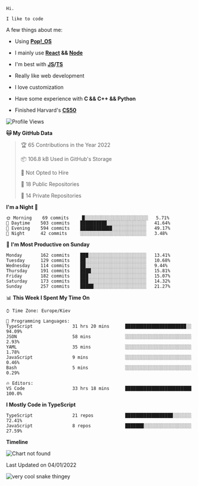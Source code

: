 ```
Hi.

I like to code
```

A few things about me:

-   Using **[Pop!\_OS](https://pop.system76.com/)**

-   I mainly use **[React](https://reactjs.org/) && [Node](https://nodejs.org/en/)**

-   I'm best with **[JS](https://www.javascript.com/)/[TS](https://www.typescriptlang.org/)**

-   Really like web development

-   I love customization

-   Have some experience with **C && C++ && Python**

-   Finished Harvard's **[CS50](https://cs50.harvard.edu)**

<!--START_SECTION:waka-->
![Profile Views](http://img.shields.io/badge/Profile%20Views-0-blue)

**🐱 My GitHub Data** 

> 🏆 65 Contributions in the Year 2022
 > 
> 📦 106.8 kB Used in GitHub's Storage 
 > 
> 🚫 Not Opted to Hire
 > 
> 📜 18 Public Repositories 
 > 
> 🔑 14 Private Repositories  
 > 
**I'm a Night 🦉** 

```text
🌞 Morning    69 commits     █░░░░░░░░░░░░░░░░░░░░░░░░   5.71% 
🌆 Daytime    503 commits    ██████████░░░░░░░░░░░░░░░   41.64% 
🌃 Evening    594 commits    ████████████░░░░░░░░░░░░░   49.17% 
🌙 Night      42 commits     ░░░░░░░░░░░░░░░░░░░░░░░░░   3.48%

```
📅 **I'm Most Productive on Sunday** 

```text
Monday       162 commits    ███░░░░░░░░░░░░░░░░░░░░░░   13.41% 
Tuesday      129 commits    ██░░░░░░░░░░░░░░░░░░░░░░░   10.68% 
Wednesday    114 commits    ██░░░░░░░░░░░░░░░░░░░░░░░   9.44% 
Thursday     191 commits    ████░░░░░░░░░░░░░░░░░░░░░   15.81% 
Friday       182 commits    ███░░░░░░░░░░░░░░░░░░░░░░   15.07% 
Saturday     173 commits    ███░░░░░░░░░░░░░░░░░░░░░░   14.32% 
Sunday       257 commits    █████░░░░░░░░░░░░░░░░░░░░   21.27%

```


📊 **This Week I Spent My Time On** 

```text
⌚︎ Time Zone: Europe/Kiev

💬 Programming Languages: 
TypeScript               31 hrs 20 mins      ███████████████████████░░   94.09% 
JSON                     58 mins             ░░░░░░░░░░░░░░░░░░░░░░░░░   2.93% 
YAML                     35 mins             ░░░░░░░░░░░░░░░░░░░░░░░░░   1.78% 
JavaScript               9 mins              ░░░░░░░░░░░░░░░░░░░░░░░░░   0.46% 
Bash                     5 mins              ░░░░░░░░░░░░░░░░░░░░░░░░░   0.29%

🔥 Editors: 
VS Code                  33 hrs 18 mins      █████████████████████████   100.0%

```

**I Mostly Code in TypeScript** 

```text
TypeScript               21 repos            ██████████████████░░░░░░░   72.41% 
JavaScript               8 repos             ███████░░░░░░░░░░░░░░░░░░   27.59%

```


**Timeline**

![Chart not found](https://raw.githubusercontent.com/Trunkelis/Trunkelis/main/charts/bar_graph.png) 


 Last Updated on 04/01/2022
<!--END_SECTION:waka-->

<img title="" src="https://raw.githubusercontent.com/Trunkelis/Trunkelis/output/github-contribution-grid-snake.svg" alt="very cool snake thingey" data-align="left">
